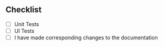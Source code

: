 
## Checklist

- [ ] Unit Tests
- [ ] UI Tests
- [ ] I have made corresponding changes to the documentation
